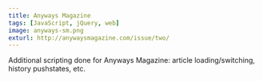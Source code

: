 ```yaml
---
title: Anyways Magazine
tags: [JavaScript, jQuery, web]
image: anyways-sm.png
exturl: http://anywaysmagazine.com/issue/two/
---
```

Additional scripting done for Anyways Magazine: article loading/switching, history pushstates, etc.